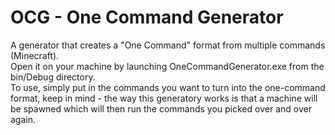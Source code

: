 <h1><b>OCG - One Command Generator</h1></b>

A generator that creates a "One Command" format from multiple commands (Minecraft).<br/>
Open it on your machine by launching OneCommandGenerator.exe from the bin/Debug directory.<br/>
To use, simply put in the commands you want to turn into the one-command format, keep in mind - the way this generatory works is that a machine will be spawned which will then run the commands you picked over and over again. 
